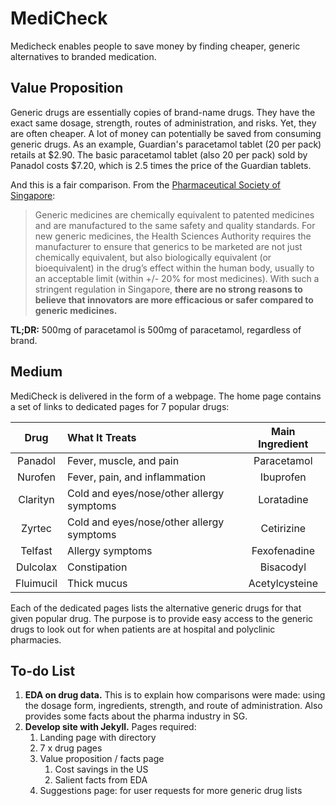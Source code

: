 # MediCheck
Medicheck enables people to save money by finding cheaper, generic alternatives to branded medication.

## Value Proposition
Generic drugs are essentially copies of brand-name drugs. They have the exact same dosage, strength, routes of administration, and risks. Yet, they are often cheaper. A lot of money can potentially be saved from consuming generic drugs. As an example, Guardian's paracetamol tablet (20 per pack) retails at $2.90. The basic paracetamol tablet (also 20 per pack) sold by Panadol costs $7.20, which is 2.5 times the price of the Guardian tablets.

And this is a fair comparison. From the [Pharmaceutical Society of Singapore](https://www.pss.org.sg/know-your-medicines/commonly-asked-questions/generic-drug-cost#.Xr6zEcgzaUk):

> Generic medicines are chemically equivalent to patented medicines and are manufactured to the same safety and quality standards. For new generic medicines, the Health Sciences Authority requires the manufacturer to ensure that generics to be marketed are not just chemically equivalent, but also biologically equivalent (or bioequivalent) in the drug’s effect within the human body, usually to an acceptable limit (within +/- 20% for most medicines). With such a stringent regulation in Singapore, **there are no strong reasons to believe that innovators are more efficacious or safer compared to generic medicines.**

**TL;DR:** 500mg of paracetamol is 500mg of paracetamol, regardless of brand.

## Medium
MediCheck is delivered in the form of a webpage. The home page contains a set of links to dedicated pages for 7 popular drugs:

|   Drug    | What It Treats | Main Ingredient |
| :-------: | :------------- | :-------------: |
| Panadol   | Fever, muscle, and pain | Paracetamol |
| Nurofen   | Fever, pain, and inflammation | Ibuprofen |
| Clarityn  | Cold and eyes/nose/other allergy symptoms | Loratadine |
| Zyrtec    | Cold and eyes/nose/other allergy symptoms | Cetirizine |
| Telfast   | Allergy symptoms | Fexofenadine |
| Dulcolax  | Constipation | Bisacodyl |
| Fluimucil | Thick mucus | Acetylcysteine |

Each of the dedicated pages lists the alternative generic drugs for that given popular drug. The purpose is to provide easy access to the generic drugs to look out for when patients are at hospital and polyclinic pharmacies.

## To-do List

1. **EDA on drug data.** This is to explain how comparisons were made: using the dosage form, ingredients, strength, and route of administration. Also provides some facts about the pharma industry in SG.
2. **Develop site with Jekyll.** Pages required:
    1. Landing page with directory
    2. 7 x drug pages
    3. Value proposition / facts page
        1. Cost savings in the US
        2. Salient facts from EDA
    4. Suggestions page: for user requests for more generic drug lists
